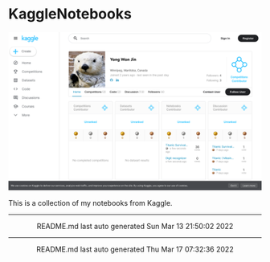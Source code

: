 # KaggleNotebooks

![KaggleProfile](./src/kaggleprofile.png)
  
This is a collection of my notebooks from Kaggle. 
<hr>
<div align="center">
README.md last auto generated Sun Mar 13 21:50:02 2022
<br>
</div>
<hr>
<div align="center">
README.md last auto generated Thu Mar 17 07:32:36 2022
<br>
</div>
